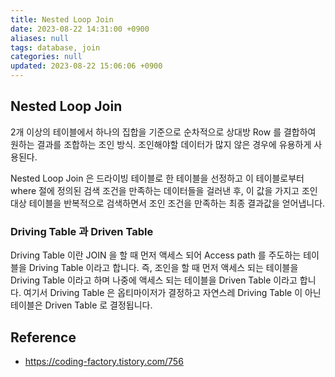 ```yaml
---
title: Nested Loop Join
date: 2023-08-22 14:31:00 +0900
aliases: null
tags: database, join
categories: null
updated: 2023-08-22 15:06:06 +0900
---
```


## Nested Loop Join

2개 이상의 테이블에서 하나의 집합을 기준으로 순차적으로 상대방 Row 를 결합하여 원하는 결과를 조합하는 조인 방식. 조인해야할 데이터가 많지 않은 경우에 유용하게 사용된다.

Nested Loop Join 은 드라이빙 테이블로 한 테이블을 선정하고 이 테이블로부터 where 절에 정의된 검색 조건을 만족하는 데이터들을 걸러낸 후, 이 값을 가지고 조인 대상 테이블을 반복적으로 검색하면서 조인 조건을 만족하는 최종 결과값을 얻어냅니다.

### Driving Table 과 Driven Table

Driving Table 이란 JOIN 을 할 때 먼저 액세스 되어 Access path 를 주도하는 테이블을 Driving Table 이라고 합니다. 즉, 조인을 할 때 먼저 액세스 되는 테이블을 Driving Table 이라고 하며 나중에 액세스 되는 테이블을 Driven Table 이라고 합니다. 여기서 Driving Table 은 옵티마이저가 결정하고 자연스레 Driving Table 이 아닌 테이블은 Driven Table 로 결정됩니다.

## Reference

- https://coding-factory.tistory.com/756
